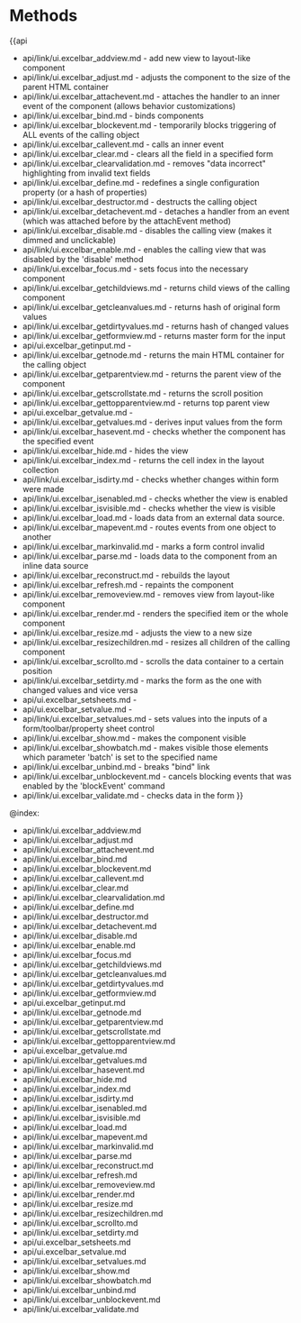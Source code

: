 Methods
=======

{{api
- api/link/ui.excelbar_addview.md - add new view to layout-like component
- api/link/ui.excelbar_adjust.md - adjusts the component to the size of the parent HTML container
- api/link/ui.excelbar_attachevent.md - attaches the handler to an inner event of the component (allows behavior customizations)
- api/link/ui.excelbar_bind.md - binds components
- api/link/ui.excelbar_blockevent.md - temporarily blocks triggering of ALL events of the calling object
- api/link/ui.excelbar_callevent.md - calls an inner event
- api/link/ui.excelbar_clear.md - clears all the field in a specified form
- api/link/ui.excelbar_clearvalidation.md - removes "data incorrect" highlighting from invalid text fields
- api/link/ui.excelbar_define.md - redefines a single configuration property (or a hash of properties)
- api/link/ui.excelbar_destructor.md - destructs the calling object
- api/link/ui.excelbar_detachevent.md - detaches a handler from an event (which was attached before by the attachEvent method)
- api/link/ui.excelbar_disable.md - disables the calling view (makes it dimmed and unclickable)
- api/link/ui.excelbar_enable.md - enables the calling view that was disabled by the 'disable' method
- api/link/ui.excelbar_focus.md - sets focus into the necessary component
- api/link/ui.excelbar_getchildviews.md - returns child views of the calling component
- api/link/ui.excelbar_getcleanvalues.md - returns hash of original form values
- api/link/ui.excelbar_getdirtyvalues.md - returns hash of changed values
- api/link/ui.excelbar_getformview.md - returns master form for the input
- api/ui.excelbar_getinput.md - 
- api/link/ui.excelbar_getnode.md - returns the main HTML container for the calling object
- api/link/ui.excelbar_getparentview.md - returns the parent view of the component
- api/link/ui.excelbar_getscrollstate.md - returns the scroll position
- api/link/ui.excelbar_gettopparentview.md - returns top parent view
- api/ui.excelbar_getvalue.md - 
- api/link/ui.excelbar_getvalues.md - derives input values from the form
- api/link/ui.excelbar_hasevent.md - checks whether the component has the specified event
- api/link/ui.excelbar_hide.md - hides the view
- api/link/ui.excelbar_index.md - returns the cell index in the layout collection
- api/link/ui.excelbar_isdirty.md - checks whether changes within form were made
- api/link/ui.excelbar_isenabled.md - checks whether the view is enabled
- api/link/ui.excelbar_isvisible.md - checks whether the view is visible
- api/link/ui.excelbar_load.md - loads data from an external data source.
- api/link/ui.excelbar_mapevent.md - routes events from one object to another
- api/link/ui.excelbar_markinvalid.md - marks a form control invalid
- api/link/ui.excelbar_parse.md - loads data to the component from an inline data source
- api/link/ui.excelbar_reconstruct.md - rebuilds the layout
- api/link/ui.excelbar_refresh.md - repaints the component
- api/link/ui.excelbar_removeview.md - removes view from layout-like component
- api/link/ui.excelbar_render.md - renders the specified item or the whole component
- api/link/ui.excelbar_resize.md - adjusts the view to a new size
- api/link/ui.excelbar_resizechildren.md - resizes all children of the calling component
- api/link/ui.excelbar_scrollto.md - scrolls the data container to a certain position
- api/link/ui.excelbar_setdirty.md - marks the form as the one with changed values and vice versa
- api/ui.excelbar_setsheets.md - 
- api/ui.excelbar_setvalue.md - 
- api/link/ui.excelbar_setvalues.md - sets values into the inputs of a form/toolbar/property sheet control
- api/link/ui.excelbar_show.md - makes the component visible
- api/link/ui.excelbar_showbatch.md - makes visible those elements which parameter 'batch' is set to the specified name
- api/link/ui.excelbar_unbind.md - breaks "bind" link
- api/link/ui.excelbar_unblockevent.md - cancels blocking events that was enabled by the 'blockEvent' command
- api/link/ui.excelbar_validate.md - checks data in the form
}}

@index:
- api/link/ui.excelbar_addview.md
- api/link/ui.excelbar_adjust.md
- api/link/ui.excelbar_attachevent.md
- api/link/ui.excelbar_bind.md
- api/link/ui.excelbar_blockevent.md
- api/link/ui.excelbar_callevent.md
- api/link/ui.excelbar_clear.md
- api/link/ui.excelbar_clearvalidation.md
- api/link/ui.excelbar_define.md
- api/link/ui.excelbar_destructor.md
- api/link/ui.excelbar_detachevent.md
- api/link/ui.excelbar_disable.md
- api/link/ui.excelbar_enable.md
- api/link/ui.excelbar_focus.md
- api/link/ui.excelbar_getchildviews.md
- api/link/ui.excelbar_getcleanvalues.md
- api/link/ui.excelbar_getdirtyvalues.md
- api/link/ui.excelbar_getformview.md
- api/ui.excelbar_getinput.md
- api/link/ui.excelbar_getnode.md
- api/link/ui.excelbar_getparentview.md
- api/link/ui.excelbar_getscrollstate.md
- api/link/ui.excelbar_gettopparentview.md
- api/ui.excelbar_getvalue.md
- api/link/ui.excelbar_getvalues.md
- api/link/ui.excelbar_hasevent.md
- api/link/ui.excelbar_hide.md
- api/link/ui.excelbar_index.md
- api/link/ui.excelbar_isdirty.md
- api/link/ui.excelbar_isenabled.md
- api/link/ui.excelbar_isvisible.md
- api/link/ui.excelbar_load.md
- api/link/ui.excelbar_mapevent.md
- api/link/ui.excelbar_markinvalid.md
- api/link/ui.excelbar_parse.md
- api/link/ui.excelbar_reconstruct.md
- api/link/ui.excelbar_refresh.md
- api/link/ui.excelbar_removeview.md
- api/link/ui.excelbar_render.md
- api/link/ui.excelbar_resize.md
- api/link/ui.excelbar_resizechildren.md
- api/link/ui.excelbar_scrollto.md
- api/link/ui.excelbar_setdirty.md
- api/ui.excelbar_setsheets.md
- api/ui.excelbar_setvalue.md
- api/link/ui.excelbar_setvalues.md
- api/link/ui.excelbar_show.md
- api/link/ui.excelbar_showbatch.md
- api/link/ui.excelbar_unbind.md
- api/link/ui.excelbar_unblockevent.md
- api/link/ui.excelbar_validate.md


